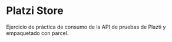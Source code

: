 # Platzi Store

Ejercicio de práctica de consumo de la API de pruebas de Plazti y empaquetado con parcel.
